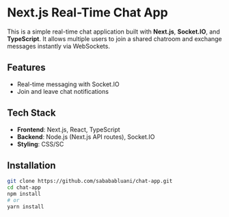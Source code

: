 # Next.js Real-Time Chat App

This is a simple real-time chat application built with **Next.js**, **Socket.IO**, and **TypeScript**. It allows multiple users to join a shared chatroom and exchange messages instantly via WebSockets.

## Features

- Real-time messaging with Socket.IO
- Join and leave chat notifications

## Tech Stack

- **Frontend**: Next.js, React, TypeScript
- **Backend**: Node.js (Next.js API routes), Socket.IO
- **Styling**: CSS/SC

## Installation

```bash
git clone https://github.com/sabababluani/chat-app.git
cd chat-app
npm install
# or
yarn install
